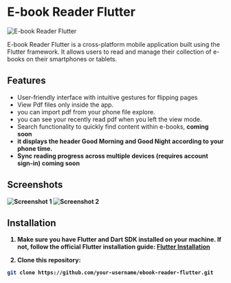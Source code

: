 # E-book Reader Flutter

![E-book Reader Flutter](ebook_reader_flutter.png)

E-book Reader Flutter is a cross-platform mobile application built using the Flutter framework. It allows users to read and manage their collection of e-books on their smartphones or tablets.

## Features

- User-friendly interface with intuitive gestures for flipping pages
- View Pdf files only inside the app.
- you can import pdf from your phone file explore.
- you can see your recently read pdf when you left the view mode.
- Search functionality to quickly find content within e-books, <b> coming soon <b>
- it displays the header Good Morning and Good Night according to your phone time.
- Sync reading progress across multiple devices (requires account sign-in) <b> coming soon <b>

## Screenshots

![Screenshot 1](screenshots/screenshot1.png)
![Screenshot 2](screenshots/screenshot2.png)

## Installation

1. Make sure you have Flutter and Dart SDK installed on your machine. If not, follow the official Flutter installation guide: [Flutter Installation](https://flutter.dev/docs/get-started/install)

2. Clone this repository:

```bash
git clone https://github.com/your-username/ebook-reader-flutter.git
